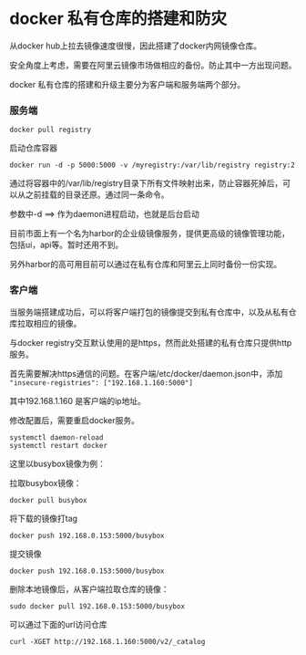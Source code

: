 # docker 私有仓库的搭建和防灾

从docker hub上拉去镜像速度很慢，因此搭建了docker内网镜像仓库。

安全角度上考虑，需要在阿里云镜像市场做相应的备份。防止其中一方出现问题。

docker 私有仓库的搭建和升级主要分为客户端和服务端两个部分。

### 服务端

```
docker pull registry
```

启动仓库容器
```
docker run -d -p 5000:5000 -v /myregistry:/var/lib/registry registry:2
```

通过将容器中的/var/lib/registry目录下所有文件映射出来，防止容器死掉后，可以从之前挂载的目录还原。通过同一条命令。

参数中-d ==> 作为daemon进程启动，也就是后台启动


目前市面上有一个名为harbor的企业级镜像服务，提供更高级的镜像管理功能，包括ui，api等。暂时还用不到。

另外harbor的高可用目前可以通过在私有仓库和阿里云上同时备份一份实现。

### 客户端


当服务端搭建成功后，可以将客户端打包的镜像提交到私有仓库中，以及从私有仓库拉取相应的镜像。

与docker registry交互默认使用的是https，然而此处搭建的私有仓库只提供http服务。

首先需要解决https通信的问题。在客户端/etc/docker/daemon.json中，添加` "insecure-registries": ["192.168.1.160:5000"]`

其中192.168.1.160 是客户端的ip地址。

修改配置后，需要重启docker服务。

```
systemctl daemon-reload
systemctl restart docker
```


这里以busybox镜像为例：

拉取busybox镜像：
```
docker pull busybox
```

将下载的镜像打tag
```
docker push 192.168.0.153:5000/busybox
```
提交镜像
```
docker push 192.168.0.153:5000/busybox
```


删除本地镜像后，从客户端拉取仓库的镜像：
```
sudo docker pull 192.168.0.153:5000/busybox
```


可以通过下面的url访问仓库
```
curl -XGET http://192.168.1.160:5000/v2/_catalog
```
